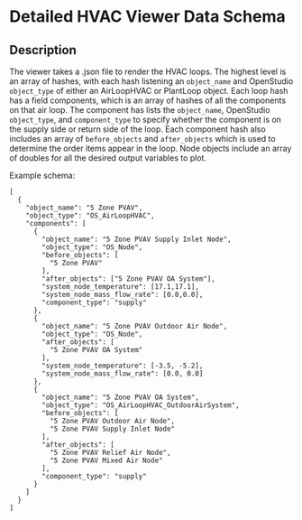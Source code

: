# Detailed HVAC Viewer Data Schema

## Description
The viewer takes a .json file to render the HVAC loops. The highest level is an array of hashes, with each hash listening an `object_name` and OpenStudio `object_type` of either an AirLoopHVAC or PlantLoop object. Each loop hash has a field components, which is an array of hashes of all the components on that air loop. The component has lists the `object_name`, OpenStudio `object_type`, and `component_type` to specify whether the component is on the supply side or return side of the loop. Each component hash also includes an array of `before_objects` and `after_objects` which is used to determine the order items appear in the loop. Node objects include an array of doubles for all the desired output variables to plot.

Example schema:
```
[
  {
    "object_name": "5 Zone PVAV",
    "object_type": "OS_AirLoopHVAC",
    "components": [
      {
        "object_name": "5 Zone PVAV Supply Inlet Node",
        "object_type": "OS_Node",
        "before_objects": [
          "5 Zone PVAV"
        ],
        "after_objects": ["5 Zone PVAV OA System"],
        "system_node_temperature": [17.1,17.1],
        "system_node_mass_flow_rate": [0.0,0.0],
        "component_type": "supply"
      },
      {
        "object_name": "5 Zone PVAV Outdoor Air Node",
        "object_type": "OS_Node",
        "after_objects": [
          "5 Zone PVAV OA System"
        ],
        "system_node_temperature": [-3.5, -5.2],
        "system_node_mass_flow_rate": [0.0, 0.0]
      },
      {
        "object_name": "5 Zone PVAV OA System",
        "object_type": "OS_AirLoopHVAC_OutdoorAirSystem",
        "before_objects": [
          "5 Zone PVAV Outdoor Air Node",
          "5 Zone PVAV Supply Inlet Node"
        ],
        "after_objects": [
          "5 Zone PVAV Relief Air Node",
          "5 Zone PVAV Mixed Air Node"
        ],
        "component_type": "supply"
      }
    ]
  }
]
```